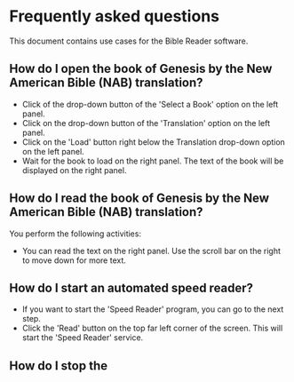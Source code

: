 # Frequently asked questions
This document contains use cases for the Bible Reader software.

## How do I open the book of Genesis by the New American Bible (NAB) translation?
- Click of the drop-down button of the 'Select a Book' option on the left panel.
- Click on the drop-down button of the 'Translation' option on the left panel.
- Click on the 'Load' button right below the Translation drop-down option on the left panel.
- Wait for the book to load on the right panel. The text of the book will be displayed on the right panel.

## How do I read the book of Genesis by the New American Bible (NAB) translation?
You perform the following activities:

- You can read the text on the right panel. Use the scroll bar on the right to move down for more text.

## How do I start an automated speed reader?
- If you want to start the 'Speed Reader' program, you can go to the next step.
- Click the 'Read' button on the top far left corner of the screen. This will start the 'Speed Reader' service. 

## How do I stop the 